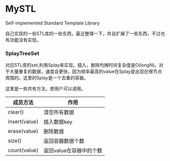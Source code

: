 # MySTL
Self-implemented Standard Template Library

自己实现的一些STL库的一些东西，最近整理一下，并且扩展了一些东西，不过也有功能没有实现。

### SplayTreeSet

对应STL库的set,利用Splay来实现。插入，删除均摊时间复杂度是O(longN)。对于大量重复的数据，速度会更快，因为频率最高的value在Splay是出现在根节点周围的。这里的Splay是一个去重的容器。

这里是一些共有方法，使用户可以调用。

| 成员方法      | 作用                    |
| ------------- | ----------------------- |
| clear()       | 清空所有数据            |
| insert(value) | 插入数据key             |
| erase(value)  | 删除数据                |
| size()        | 返回容器数据个数        |
| count(value)  | 返回value在容器中的个数 |

